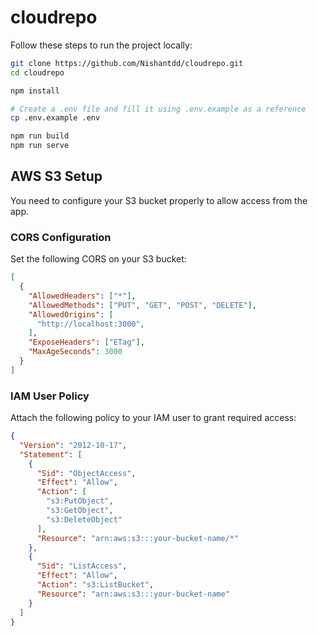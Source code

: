 # cloudrepo

Follow these steps to run the project locally:

```bash
git clone https://github.com/Nishantdd/cloudrepo.git
cd cloudrepo

npm install

# Create a .env file and fill it using .env.example as a reference
cp .env.example .env

npm run build
npm run serve
```

## AWS S3 Setup

You need to configure your S3 bucket properly to allow access from the app.

### CORS Configuration

Set the following CORS on your S3 bucket:
```json
[
  {
    "AllowedHeaders": ["*"],
    "AllowedMethods": ["PUT", "GET", "POST", "DELETE"],
    "AllowedOrigins": [
      "http://localhost:3000",
    ],
    "ExposeHeaders": ["ETag"],
    "MaxAgeSeconds": 3000
  }
]
```

### IAM User Policy

Attach the following policy to your IAM user to grant required access:
```json
{
  "Version": "2012-10-17",
  "Statement": [
    {
      "Sid": "ObjectAccess",
      "Effect": "Allow",
      "Action": [
        "s3:PutObject",
        "s3:GetObject",
        "s3:DeleteObject"
      ],
      "Resource": "arn:aws:s3:::your-bucket-name/*"
    },
    {
      "Sid": "ListAccess",
      "Effect": "Allow",
      "Action": "s3:ListBucket",
      "Resource": "arn:aws:s3:::your-bucket-name"
    }
  ]
}
```